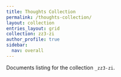 ```yaml
---
title: Thoughts Collection
permalink: /thoughts-collection/
layout: collection
entries_layout: grid
collection: zz3-zi
author_profile: true
sidebar:
  nav: overall
---
```


Documents listing for the collection `_zz3-zi`.

